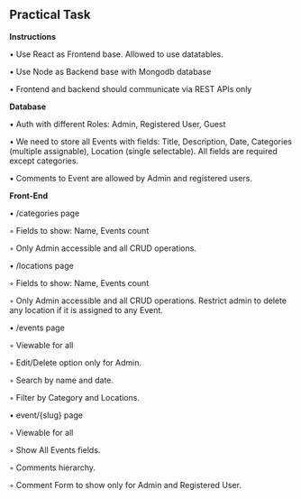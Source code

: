 ## **Practical Task**

**Instructions**

• Use React as Frontend base. Allowed to use datatables.

• Use Node as Backend base with Mongodb database

• Frontend and backend should communicate via REST APIs only



**Database**

• Auth with different Roles: Admin, Registered User, Guest

• We need to store all Events with fields: Title, Description, Date, Categories (multiple assignable), Location 	(single selectable). All fields are required except categories.

• Comments to Event are allowed by Admin and registered users.


**Front-End**

• /categories page		

◦ Fields to show: Name, Events count		

◦ Only Admin accessible and all CRUD operations.

• /locations page		

◦ Fields to show: Name, Events count		

◦ Only Admin accessible and all CRUD operations. Restrict admin to delete any location if it is assigned to any Event.

• /events page		

◦ Viewable for all

◦ Edit/Delete option only for Admin.

◦ Search by name and date. 			

◦ Filter by Category and Locations.

• event/{slug} page		

◦ Viewable for all		

◦ Show All Events fields.

◦ Comments hierarchy.

◦ Comment Form to show only for Admin and Registered User.